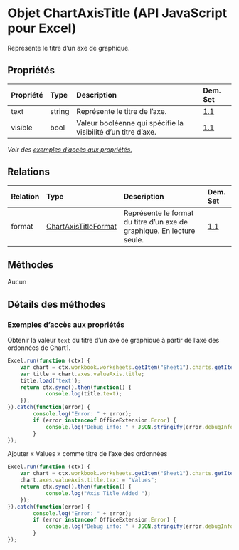 # <a name="chartaxistitle-object-javascript-api-for-excel"></a>Objet ChartAxisTitle (API JavaScript pour Excel)

Représente le titre d’un axe de graphique.

## <a name="properties"></a>Propriétés

| Propriété       | Type    |Description| Dem. Set|
|:---------------|:--------|:----------|:----|
|text|string|Représente le titre de l’axe.|[1.1](../requirement-sets/excel-api-requirement-sets.md)|
|visible|bool|Valeur booléenne qui spécifie la visibilité d’un titre d’axe.|[1.1](../requirement-sets/excel-api-requirement-sets.md)|

_Voir des [exemples d’accès aux propriétés.](#property-access-examples)_

## <a name="relationships"></a>Relations
| Relation | Type    |Description| Dem. Set|
|:---------------|:--------|:----------|:----|
|format|[ChartAxisTitleFormat](chartaxistitleformat.md)|Représente le format du titre d’un axe de graphique. En lecture seule.|[1.1](../requirement-sets/excel-api-requirement-sets.md)|

## <a name="methods"></a>Méthodes
Aucun


## <a name="method-details"></a>Détails des méthodes

### <a name="property-access-examples"></a>Exemples d’accès aux propriétés
Obtenir la valeur `text` du titre d’un axe de graphique à partir de l’axe des ordonnées de Chart1.

```js
Excel.run(function (ctx) { 
    var chart = ctx.workbook.worksheets.getItem("Sheet1").charts.getItem("Chart1");    
    var title = chart.axes.valueAxis.title;
    title.load('text');
    return ctx.sync().then(function() {
            console.log(title.text);
    });
}).catch(function(error) {
        console.log("Error: " + error);
        if (error instanceof OfficeExtension.Error) {
            console.log("Debug info: " + JSON.stringify(error.debugInfo));
        }
});
```

Ajouter « Values » comme titre de l’axe des ordonnées

```js
Excel.run(function (ctx) { 
    var chart = ctx.workbook.worksheets.getItem("Sheet1").charts.getItem("Chart1");    
    chart.axes.valueAxis.title.text = "Values";
    return ctx.sync().then(function() {
            console.log("Axis Title Added ");
    });
}).catch(function(error) {
        console.log("Error: " + error);
        if (error instanceof OfficeExtension.Error) {
            console.log("Debug info: " + JSON.stringify(error.debugInfo));
        }
});
```
